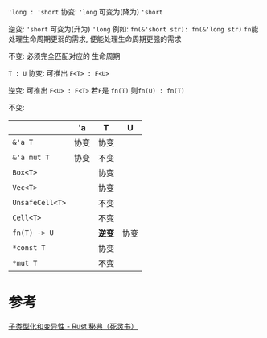 

`'long : 'short`
协变:  `'long` 可变为(降为) `'short` 

逆变: `'short` 可变为(升为) `'long`
例如:
`fn(&'short str): fn(&'long str)`
`fn`能处理生命周期更弱的需求, 便能处理生命周期更强的需求

不变: 必须完全匹配对应的 生命周期

`T : U`
协变:
可推出 `F<T> : F<U>`

逆变:
可推出 `F<U> : F<T>`
若`F`是 `fn(T)`
则`fn(U) : fn(T)`

不变:


| |'a|T|U|
|---|---|---|---|
|`&'a T`|协变|协变||
|`&'a mut T`|协变|不变||
|`Box<T>`||协变||
|`Vec<T>`||协变||
|`UnsafeCell<T>`||不变||
|`Cell<T>`||不变||
|`fn(T) -> U`||**逆变**|协变|
|`*const T`||协变||
|`*mut T`||不变||


# 参考
[子类型化和变异性 - Rust 秘典（死灵书）](https://nomicon.purewhite.io/subtyping.html)
